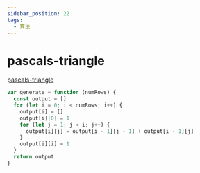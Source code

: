 ```yaml
---
sidebar_position: 22
tags:
  - 算法
---
```


# pascals-triangle

[pascals-triangle](https://leetcode.com/problems/pascals-triangle/)

```js
var generate = function (numRows) {
  const output = []
  for (let i = 0; i < numRows; i++) {
    output[i] = []
    output[i][0] = 1
    for (let j = 1; j < i; j++) {
      output[i][j] = output[i - 1][j - 1] + output[i - 1][j]
    }
    output[i][i] = 1
  }
  return output
}
```
